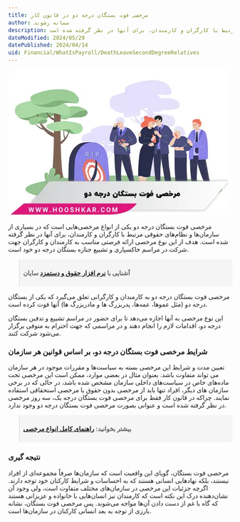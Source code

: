 ```yaml
---
title: مرخصی فوت بستگان درجه دو در قانون کار
author: سمانه رشوند
description: مرخصی فوت بستگان درجه دو یکی از انواع مرخصی‌هایی است که در بسیاری از سازمان‌ها و نظام‌های حقوقی مرتبط با کارگران و کارمندان، برای آنها در نظر گرفته شده است.
dateModified: 2024/05/29
datePublished: 2024/04/14
uid: Financial/WhatIsPayroll/DeathLeaveSecondDegreeRelatives
---
```


![مرخصی فوت بستگان درجه دو](./Images/DeathLeaveSecondDegreeRelatives-01.webp)

مرخصی فوت بستگان درجه دو یکی از انواع مرخصی‌هایی است که در بسیاری از سازمان‌ها و نظام‌های حقوقی مرتبط با کارگران و کارمندان، برای آنها در نظر گرفته شده است. هدف از این نوع مرخصی ارائه فرصتی مناسب به کارمندان و کارگران جهت شرکت در مراسم خاکسپاری و تشییع جنازه بستگان درجه دو خود است.

<blockquote style="background-color:#f5f5f5; padding:0.5rem">
<p><strong>آشنایی با <a href="https://www.hooshkar.com/Software/Sayan/Module/Payroll" target="_blank">نرم افزار حقوق و دستمزد</a> سایان</strong></p></blockquote>

مرخصی فوت بستگان درجه دو به کارمندان و کارگرانی تعلق می‌گیرد که یکی از بستگان درجه دو (مثل عموها، عمه‌ها، پدربزرگ ها و مادربزرگ ها) آنها فوت کرده است. 

این نوع مرخصی به آنها اجازه می‌دهد تا برای حضور در مراسم تشییع و تدفین بستگان درجه دو، اقدامات لازم را انجام دهند و در مراسمی که جهت احترام به متوفی برگزار می‌شود شرکت کنند.

### شرایط مرخصی فوت بستگان درجه دو، بر اساس قوانین هر سازمان

تعیین مدت و شرایط این مرخصی بسته به سیاست‌ها و مقررات موجود در هر سازمان می تواند متفاوت باشد. بعنوان مثال در بعضی موارد، ممکن است این مرخصی تحت ماده‌های خاص در سیاست‌های داخلی سازمان مشخص شده باشد، در حالی که در برخی سازمان های دیگر، افراد تنها باید از مرخصی بدون حقوق یا مرخصی استحقاقی استفاده نمایند. چراکه در قانون کار فقط برای مرخصی فوت بستگان درجه یک، سه روز مرخصی در نظر گرفته شده است و عنوانی بصورت مرخصی فوت بستگان درجه دو وجود ندارد.

<blockquote style="background-color:#f5f5f5; padding:0.5rem">
<p><strong>بیشتر بخوانید: <a href="https://www.hooshkar.com/Wiki/Payroll/TypesOfLeaves" target="_blank">راهنمای کامل انواع مرخصی</a></p></strong></blockquote>

### نتیجه گیری

مرخصی فوت بستگان، گویای این واقعیت است که سازمان‌ها صرفاً مجموعه‌ای از افراد نیستند، بلکه نهادهایی انسانی هستند که به احساسات و شرایط کارکنان خود توجه دارند. اگرچه جزئیات این مرخصی در سازمان‌های مختلف متفاوت است، ولی وجود آن نشان‌دهنده درک این نکته است که کارمندان نیز انسان‌هایی با خانواده و عزیزانی هستند که گاه با غم از دست دادن آن‌ها مواجه می‌شوند. پس مرخصی فوت بستگان، نشانه بارزی از توجه به بعد انسانی کارکنان در سازمان‌ها است.